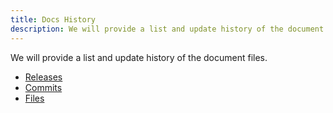 ```yaml
---
title: Docs History
description: We will provide a list and update history of the document files.
---
```


We will provide a list and update history of the document files.

- [Releases](https://github.com/sinProject-Inc/sinpro-dev/releases)
- [Commits](https://github.com/sinProject-Inc/sinpro-dev/commits/main/docs)
- [Files](https://github.com/sinProject-Inc/sinpro-dev/tree/main/docs)

